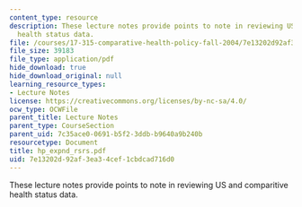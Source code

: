 ```yaml
---
content_type: resource
description: These lecture notes provide points to note in reviewing US and comparitive
  health status data.
file: /courses/17-315-comparative-health-policy-fall-2004/7e13202d92af3ea34cef1cbdcad716d0_hp_expnd_rsrs.pdf
file_size: 39183
file_type: application/pdf
hide_download: true
hide_download_original: null
learning_resource_types:
- Lecture Notes
license: https://creativecommons.org/licenses/by-nc-sa/4.0/
ocw_type: OCWFile
parent_title: Lecture Notes
parent_type: CourseSection
parent_uid: 7c35ace0-0691-b5f2-3ddb-b9640a9b240b
resourcetype: Document
title: hp_expnd_rsrs.pdf
uid: 7e13202d-92af-3ea3-4cef-1cbdcad716d0
---
```

These lecture notes provide points to note in reviewing US and comparitive health status data.